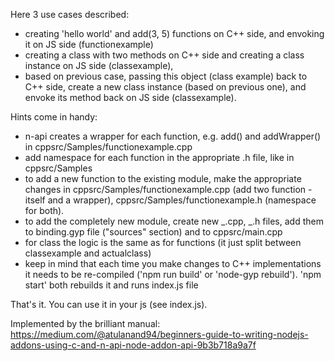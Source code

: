 Here 3 use cases described:

- creating 'hello world' and add(3, 5) functions on C++ side, and envoking it on JS side (functionexample)
- creating a class with two methods on C++ side and creating a class instance on JS side (classexample),
- based on previous case, passing this object (class example) back to C++ side, create a new class instance (based on previous one), and envoke its method back on JS side (classexample).

Hints come in handy:

- n-api creates a wrapper for each function, e.g. add() and addWrapper() in cppsrc/Samples/functionexample.cpp
- add namespace for each function in the appropriate .h file, like in cppsrc/Samples
- to add a new function to the existing module, make the appropriate changes in cppsrc/Samples/functionexample.cpp (add two function - itself and a wrapper), cppsrc/Samples/functionexample.h (namespace for both).
- to add the completely new module, create new _.cpp, _.h files, add them to binding.gyp file ("sources" section) and to cppsrc/main.cpp
- for class the logic is the same as for functions (it just split between classexample and actualclass)
- keep in mind that each time you make changes to C++ implementations it needs to be re-compiled ('npm run build' or 'node-gyp rebuild'). 'npm start' both rebuilds it and runs index.js file

That's it. You can use it in your js (see index.js).

Implemented by the brilliant manual:
https://medium.com/@atulanand94/beginners-guide-to-writing-nodejs-addons-using-c-and-n-api-node-addon-api-9b3b718a9a7f
